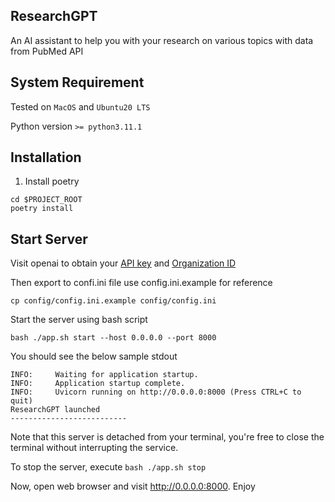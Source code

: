## ResearchGPT

An AI assistant to help you with your research on various topics with data from PubMed API

## System Requirement

Tested on `MacOS` and `Ubuntu20 LTS`

Python version `>= python3.11.1`

## Installation

1. Install poetry

```
cd $PROJECT_ROOT
poetry install
```

## Start Server

Visit openai to obtain your [API key](https://platform.openai.com/account/api-keys) and [Organization ID](https://platform.openai.com/account/org-settings)

Then export to confi.ini file use config.ini.example for reference

```
cp config/config.ini.example config/config.ini
```

Start the server using bash script

```
bash ./app.sh start --host 0.0.0.0 --port 8000
```

You should see the below sample stdout

```
INFO:     Waiting for application startup.
INFO:     Application startup complete.
INFO:     Uvicorn running on http://0.0.0.0:8000 (Press CTRL+C to quit)
ResearchGPT launched
--------------------------
```

Note that this server is detached from your terminal, you're free to close the terminal without interrupting the service.

To stop the server, execute `bash ./app.sh stop`

Now, open web browser and visit http://0.0.0.0:8000. Enjoy
